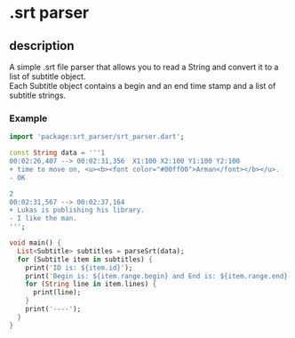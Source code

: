 # .srt parser

## description
A simple .srt file parser that allows you to read a String and convert it to a list of subtitle object.  
Each Subtitle object contains a begin and an end time stamp and a list of subtitle strings. 

### Example 

```dart
import 'package:srt_parser/srt_parser.dart';

const String data = '''1
00:02:26,407 --> 00:02:31,356  X1:100 X2:100 Y1:100 Y2:100
+ time to move on, <u><b><font color="#00ff00">Arman</font></b></u>.
- OK

2
00:02:31,567 --> 00:02:37,164 
+ Lukas is publishing his library.
- I like the man.
''';

void main() {
  List<Subtitle> subtitles = parseSrt(data);
  for (Subtitle item in subtitles) {
    print('ID is: ${item.id}');
    print('Begin is: ${item.range.begin} and End is: ${item.range.end}');
    for (String line in item.lines) {
      print(line);
    }
    print('----');
  }
}

```